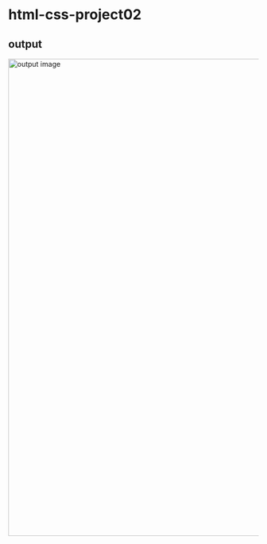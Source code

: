 # html-css-project02
## **output**

<img width="960" alt="output image" src="https://user-images.githubusercontent.com/119026562/223143854-fd3df68f-d37c-461c-a2ab-0b90ecafa43f.png">
